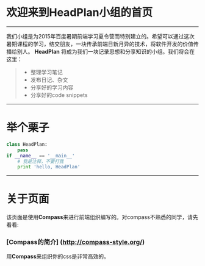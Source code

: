 # 欢迎来到HeadPlan小组的首页

------

我们小组是为2015年百度暑期前端学习夏令营而特别建立的。希望可以通过这次暑期课程的学习，结交朋友，一块传承前端日新月异的技术，将软件开发的价值传播给别人。 **HeadPlan** 将成为我们一块记录思想和分享知识的小组。我们将会在这里：


> * 整理学习笔记
> * 发布日记、杂文
> * 分享好的学习内容
> * 分享好的code snippets

------

# 举个栗子

```python
class HeadPlan:
    pass
if __name__ == '__main__'
    # 我是注释，不要打我
    print 'hello, HeadPlan'
```

------

# 关于页面

该页面是使用**Compass**来进行前端组织编写的。对compass不熟悉的同学，请先看看:

### [Compass的简介] (http://compass-style.org/)

用**Compass**来组织你的css是非常高效的。
